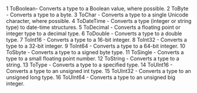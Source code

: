 1 ToBoolean-  Converts a type to a Boolean value, where possible.
2 ToByte - Converts a type to a byte.
3 ToChar - Converts a type to a single Unicode character, where possible.
4 ToDateTime - Converts a type (integer or string type) to date-time structures.
5 ToDecimal - Converts a floating point or integer type to a decimal type.
6 ToDouble - Converts a type to a double type.
7 ToInt16 - Converts a type to a 16-bit integer.
8 ToInt32 - Converts a type to a 32-bit integer.
9 ToInt64 - Converts a type to a 64-bit integer.
10 ToSbyte - Converts a type to a signed byte type.
11 ToSingle - Converts a type to a small floating point number.
12 ToString - Converts a type to a string.
13 ToType - Converts a type to a specified type.
14 ToUInt16 - Converts a type to an unsigned int type.
15 ToUInt32 - Converts a type to an unsigned long type.
16 ToUInt64 - Converts a type to an unsigned big integer.